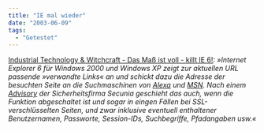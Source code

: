 ```yaml
---
title: "IE mal wieder"
date: "2003-06-09"
tags:
  - "Getestet"
---
```


[Industrial Technology & Witchcraft - Das Maß ist voll - killt IE 6!](http://www.industrial-technology-and-witchcraft.de/index.php?id=P2282 "Industrial Technology & Witchcraft - das Weblog von TextLab"): _»Internet Explorer 6 für Windows 2000 und Windows XP zeigt zur aktuellen URL passende »verwandte Links« an und schickt dazu die Adresse der besuchten Seite an die Suchmaschinen von [Alexa](http://pages.alexa.com/prod_serv/related_links.html "Alexa Related Links") und [MSN](http://www.msn.com/ "Microsoft Network"). Nach einem [Advisory](http://www.secunia.com/advisories/8955/ "Internet Explorer Exposes Sensitive Information") der Sicherheitsfirma Secunia geschieht das auch, wenn die Funktion abgeschaltet ist und sogar in eingen Fällen bei SSL-verschlüsselten Seiten, und zwar inklusive eventuell enthaltener Benutzernamen, Passworte, Session-IDs, Suchbegriffe, Pfadangaben usw.«_
